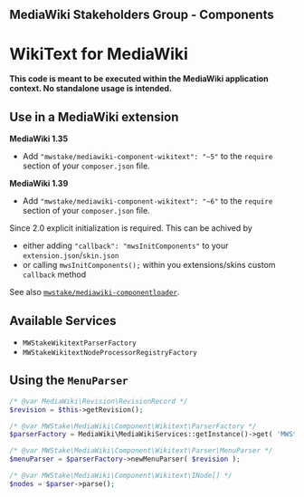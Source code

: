 ## MediaWiki Stakeholders Group - Components
# WikiText for MediaWiki

**This code is meant to be executed within the MediaWiki application context. No standalone usage is intended.**

## Use in a MediaWiki extension

**MediaWiki 1.35**

- Add `"mwstake/mediawiki-component-wikitext": "~5"` to the `require` section of your `composer.json` file.

**MediaWiki 1.39**

- Add `"mwstake/mediawiki-component-wikitext": "~6"` to the `require` section of your `composer.json` file.

Since 2.0 explicit initialization is required. This can be achived by
- either adding `"callback": "mwsInitComponents"` to your `extension.json`/`skin.json`
- or calling `mwsInitComponents();` within you extensions/skins custom `callback` method

See also [`mwstake/mediawiki-componentloader`](https://github.com/hallowelt/mwstake-mediawiki-componentloader).

## Available Services
- `MWStakeWikitextParserFactory`
- `MWStakeWikitextNodeProcessorRegistryFactory`

## Using the `MenuParser`

```php
/* @var MediaWiki\Revision\RevisionRecord */
$revision = $this->getRevision();

/* @var MWStake\MediaWiki\Component\Wikitext\ParserFactory */
$parserFactory = MediaWiki\MediaWikiServices::getInstance()->get( 'MWStakeWikitextParserFactory' );

/* @var MWStake\MediaWiki\Component\Wikitext\Parser\MenuParser */
$menuParser = $parserFactory->newMenuParser( $revision );

/* @var MWStake\MediaWiki\Component\Wikitext\INode[] */
$nodes = $parser->parse();
```
